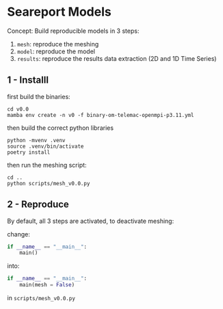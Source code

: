 # Seareport Models
Concept: Build reproducible models in 3 steps:
 1. `mesh`: reproduce the meshing
 2. `model`: reproduce the model
 3. `results`: reproduce the results data extraction (2D and 1D Time Series)

## 1 - Installl
first build the binaries: 
```
cd v0.0
mamba env create -n v0 -f binary-om-telemac-openmpi-p3.11.yml
```

then build the correct python libraries 
```
python -mvenv .venv
source .venv/bin/activate
poetry install
```
then run the meshing script: 
```
cd ..
python scripts/mesh_v0.0.py
```

## 2 - Reproduce
By default, all 3 steps are activated, to deactivate meshing:

change:
```python
if __name__ == "__main__":
    main()
```
into:
```python
if __name__ == "__main__":
    main(mesh = False)
```

in `scripts/mesh_v0.0.py`